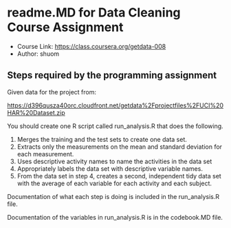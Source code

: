 # readme.MD for Data Cleaning Course Assignment

* Course Link: https://class.coursera.org/getdata-008
* Author: shuom

## Steps required by the programming assignment

 Given data for the project from:
   
 https://d396qusza40orc.cloudfront.net/getdata%2Fprojectfiles%2FUCI%20HAR%20Dataset.zip 
 
 You should create one R script called run_analysis.R that does the following. 
 1. Merges the training and the test sets to create one data set.
 2. Extracts only the measurements on the mean and standard deviation for each measurement. 
 3. Uses descriptive activity names to name the activities in the data set
 4. Appropriately labels the data set with descriptive variable names. 
 5. From the data set in step 4, creates a second, independent tidy data set with 
    the average of each variable for each activity and each subject.
 
 Documentation of what each step is doing is included in the run_analysis.R file.
 
 Documentation of the variables in run_analysis.R is in the codebook.MD file.